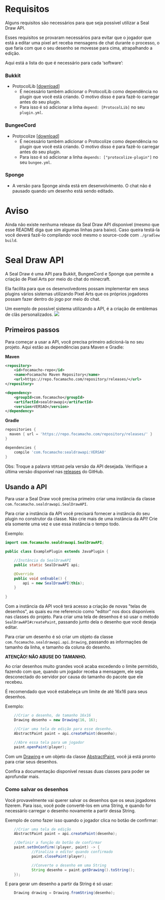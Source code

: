 # Requisitos
Alguns requisitos são necessários para que seja possível utilizar a Seal Draw API.

Esses requisitos se provaram necessários para evitar que o jogador que está a editar uma pixel art receba mensagens de chat durante o processo, o que faria com que o seu desenho se movesse para cima, atrapalhando a edição.

Aqui está a lista do que é necessário para cada ‘software’:
### Bukkit
 - ProtocolLib [[download](https://www.spigotmc.org/resources/protocollib.1997/)]
   - É necessário também adicionar o ProtocolLib como dependência no plugin que você está criando. O motivo disso é para fazê-lo carregar antes do seu plugin.
   - Para isso é só adicionar a linha ``depend: [ProtocolLib]`` no seu `plugin.yml`.
### BungeeCord
 - Protocolize [[download](https://www.spigotmc.org/resources/protocolize-protocollib-for-bungeecord-waterfall-aegis.63778/)]
   - É necessário também adicionar o Protocolize como dependência no plugin que você está criando. O motivo disso é para fazê-lo carregar antes do seu plugin.
   - Para isso é só adicionar a linha ``depends: ["protocolize-plugin"]`` no seu `bungee.yml`.
### Sponge
 - A versão para Sponge ainda está em desenvolvimento. O chat não é pausado quando um desenho está sendo editado.

# Aviso
Ainda não existe nenhuma release da Seal Draw API disponível (mesmo que esse README diga que sim algumas linhas para baixo). Caso queira testá-la você deverá fazê-lo compilando você mesmo o source-code com ``./gradlew build``.

# Seal Draw API
A Seal Draw é uma API para Bukkit, BungeeCord e Sponge que permite a criação de Pixel Arts por meio do chat do minecraft.

Ela facilita para que os desenvolvedores possam implementar em seus plugins vários sistemas utilizando Pixel Arts que os próprios jogadores possam fazer dentro do jogo por meio do chat.

Um exemplo de possível sistema utilizando a API, é a criação de emblemas de clãs personalizados.
<img src="https://i.imgur.com/UFBDSfE.png"></img>

## Primeiros passos
Para começar a usar a API, você precisa primeiro adicioná-la no seu projeto. Aqui estão as dependências para Maven e Gradle:

**Maven**
```xml
<repository>
    <id>focamacho-repo</id>
    <name>Focamacho Maven Repository</name>
    <url>https://repo.focamacho.com/repository/releases/</url>
</repository>
```
```xml
<dependency>
    <groupId>com.focamacho</groupId>
    <artifactId>sealdrawapi</artifactId>
    <version>VERSAO</version>
</dependency>
```

**Gradle**
```groovy
repositories {
  maven { url = 'https://repo.focamacho.com/repository/releases/' }
}

dependencies {
    compile 'com.focamacho:sealdrawapi:VERSAO'
}
```

Obs: Troque a palavra `VERSAO` pela versão da API desejada. Verifique a última versão disponível nas [releases](https://github.com/Seal-Island/Seal-Draw-API/releases) do GitHub.

## Usando a API

Para usar a Seal Draw você precisa primeiro criar uma instância da classe `com.focamacho.sealdrawapi.SealDrawAPI`.

Para criar a instância da API você precisará fornecer a instância do seu plugin no construtor da classe. Não crie mais de uma instância da API! Crie ela somente uma vez e use essa instância o tempo todo.

Exemplo:
```java
import com.focamacho.sealdrawapi.SealDrawAPI;

public class ExamplePlugin extends JavaPlugin {

    //Instância da SealDrawAPI
    public static SealDrawAPI api;

    @Override
    public void onEnable() {
        api = new SealDrawAPI(this);
    }
    
}
```

Com a instância da API você terá acesso a criação de novas "telas de desenhos", as quais eu me referencio como "editor" nos docs disponíveis nas classes do projeto.
Para criar uma tela de desenhos é só usar o método `SealDrawAPI#createPaint`, passando junto dela o desenho que você deseja editar.

Para criar um desenho é só criar um objeto da classe `com.focamacho.sealdrawapi.api.Drawing`, passando as informações de tamanho da linha, e tamanho da coluna do desenho.

**ATENÇÃO! NÃO ABUSE DO TAMANHO.**

Ao criar desenhos muito grandes você acaba excedendo o limite permitido, fazendo com que, quando um jogador receba a mensagem, ele seja desconectado do servidor por causa do tamanho do pacote que ele recebeu.

É recomendado que você estabeleça um limite de até 16x16 para seus desenhos.

Exemplo:
```java
    //Criar o desenho, de tamanho 16x16
    Drawing desenho = new Drawing(16, 16);

    //Criar uma tela de edição para esse desenho.
    AbstractPaint paint = api.createPaint(desenho);
    
    //Abre essa tela para um jogador
    paint.openPaint(player);
```

Com um [Drawing](https://github.com/Seal-Island/Seal-Draw-API/blob/master/sealdrawapi-common/src/main/java/com/focamacho/sealdrawapi/api/Drawing.java) e um objeto da classe [AbstractPaint](https://github.com/Seal-Island/Seal-Draw-API/blob/master/sealdrawapi-common/src/main/java/com/focamacho/sealdrawapi/api/AbstractPaint.java), você já está pronto para criar seus desenhos.

Confira a documentação disponível nessas duas classes para poder se aprofundar mais.

### Como salvar os desenhos

Você provavelmente vai querer salvar os desenhos que os seus jogadores fizerem. Para isso, você pode convertê-los em uma String, e quando for necessário carregar o desenho novamente a partir dessa String.

Exemplo de como fazer isso quando o jogador clica no botão de confirmar:

```java
    //Criar uma tela de edição
    AbstractPaint paint = api.createPaint(desenho);

    //Definir a função do botão de confirmar
    paint.setOnConfirm((player, paint) -> {
            //Finaliza o editor quando confirmado
            paint.closePaint(player);

            //Converte o desenho em uma String
            String desenho = paint.getDrawing().toString();
    });
```

E para gerar um desenho a partir da String é só usar:

```java
    Drawing drawing = Drawing.fromString(desenho);
```